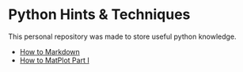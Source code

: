 # Python Hints & Techniques
This personal repository was made to store useful python knowledge. 

- [How to Markdown](https://github.com/satoru-teshima/python_hints_techniques/blob/main/How%20to%20Markdown.ipynb)
- [How to MatPlot Part I](https://github.com/satoru-teshima/python_hints_techniques/blob/main/How%20to%20MatPlot%20Part%20I.ipynb)
